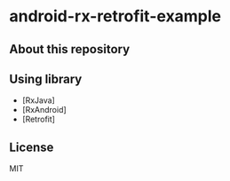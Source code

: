 # android-rx-retrofit-example

## About this repository
 
## Using library

- [RxJava]
- [RxAndroid]
- [Retrofit]
 
## License

MIT
